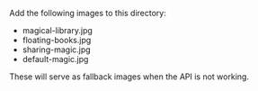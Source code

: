 Add the following images to this directory:
- magical-library.jpg
- floating-books.jpg
- sharing-magic.jpg
- default-magic.jpg

These will serve as fallback images when the API is not working.
